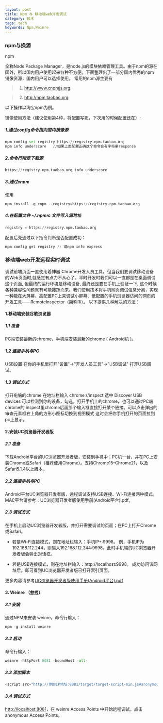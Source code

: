 ```yaml
---
layout: post
title: Npm 与 移动端web开发调试
category: 技术
tags: tech
keywords: Npm,Weinre
---
```


### npm与换源
npm

全称Node Package Manager，是node.js的模块依赖管理工具。由于npm的源在国外，所以国内用户使用起来各种不方便。下面整理出了一部分国内优秀的npm镜像资源，国内用户可以选择使用。
常用的npm源主要有 

> 1. http://www.cnpmjs.org

> 2. http://npm.taobao.org

以下操作以淘宝npm为例。

镜像使用方法（建议使用第4种，将配置写死，下次用的时候配置还在）:

##### 1.通过config命令指向国内镜像源

``` python
npm config set registry https://registry.npm.taobao.org 
npm info underscore   //如果上面配置正确这个命令会有字符串response
```


##### 2.命令行指定下载源

``` python
https://registry.npm.taobao.org info underscore 
```


##### 3.通过cnpm
使用 

``` python
npm install -g cnpm --registry=https://registry.npm.taobao.org 
```


##### 4.在配置文件 ~/.npmrc 文件写入源地址

``` python
registry = https://registry.npm.taobao.org 
```

配置后壳通过以下指令判断是否配置成功：

``` python
npm config get registry // 或npm info express
```


### 移动端web开发远程实时调试
调试前端页面一直使用着神器 Chrome开发人员工具。但当我们要调试移动设备的Web页面时,就感觉有点力不从心了。平时开发时我们可以一直都是在桌面调试这个页面, 但最终的运行环境是移动设备, 最终还是要在手机上验证一下, 这个时候各种兼容性问题就有可能接踵而来。我们使用技术将手机网页调试信息分离，实现一种能在大屏幕、高配置PC上来调试小屏幕、低配置的手机浏览器访问的网页的开发工具——RemoteInspector（简称RI）。
以下提供几种解决的方法：


#### 1.移动端安装谷歌浏览器


##### 1.1 准备
PC端安装最新的chrome，手机端安装最新的chrome ( Android机 )。


##### 1.2 连接手机与PC
USB设置 在你的手机里打开"设置"->"开发人员工具"->"USB调试" 打开USB调试。


##### 1.3 调试方式
打开电脑的chrome 在地址栏输入 chrome://inspect 选中 Discover USB devices 可以检测到你的设备，勾选。打开手机上的chrome，也可以通过PC端chrome的 inspect里chrome后面那个输入框直接打开某个链接。可以点击弹出的审查元素框右上角的方形小图标切换到视图模式 这时会把你手机打开的页面拉到pc上显示。


#### 2.安装UC浏览器开发者版

##### 2.1 准备
下载Android平台的UC浏览器开发者版，安装到手机中；PC机一台，并在PC上安装Chrome或Safari（推荐使用Chrome）。支持Chrome15–Chrome21，以及Safari5.1.4以上版本。


##### 2.2 连接手机与PC
Android平台UC浏览器开发者版，远程调试支持USB连接、Wi-Fi连接两种模式。MAC平台请参考：UC浏览器开发者版使用手册(Android平台).pdf。


##### 2.3 调试方式
在手机上启动UC浏览器开发者版，并打开需要调试的页面；在PC上打开Chrome或Safari。

- 若是Wi-Fi连接模式，则在地址栏输入：手机IP+:9998。
例，手机IP为192.168.112.244，则输入192.168.112.244:9998。此时手机端的UC浏览器开发者版会弹出对话框。

- 若是USB连接模式，则在地址栏输入：http://localhost:9998。
成功访问该网址后，即可看到UC浏览器开发者版已打开索引页面。

更多内容请参考[UC浏览器开发者版使用手册(Android平台).pdf](http://plus.uc.cn/attachment/459)

#### 3. Weinre （[参考](http://www.cnblogs.com/yuzhongwusan/p/4277453.html)）

##### 3.1 安装
通过NPM来安装 weinre，命令行输入：

``` python
npm -g install weinre
```


##### 3.2 启动
命令行输入：

``` python 
weinre -httpPort 8081 -boundHost -all-
```


##### 3.3 添加脚本

``` python
<script src="http://你的IP地址:8081/target/target-script-min.js#anonymous"></script>  //将此脚本加入要调试的页面中
```


##### 3.4 调试方式
[http://localhost:8081](http://localhost:8081/)，在 weinre Access Points 中开始远程调试，点击anonymous Access Points。